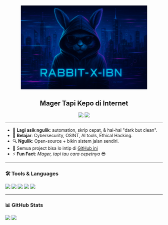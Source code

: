 <p align="center">
  <img src="https://github.com/x-ibn/x-ibn/blob/main/Rabbit-x-Ibn.png" width="80%" alt="xibn banner"/>
</p>

<h2 align="center">Mager Tapi Kepo di Internet</h2>

<p align="center">
  <a href="#"><img src="https://img.shields.io/badge/Telegram-kingalkhattab-blue?logo=telegram" /></a>
  <img src="https://img.shields.io/badge/Status-Mager Produktif-brightgreen" />
</p>

---

- 🧠 **Lagi asik ngulik**: automation, skrip cepat, & hal-hal "dark but clean".
- 🥂 **Belajar**: Cybersecurity, OSINT, AI tools, Ethical Hacking.
- 🔍 **Ngulik**: Open-source + bikin sistem jalan sendiri.
- 🪪 Semua project bisa lo intip di [GitHub ini](https://github.com/xibn)
- ⚡ **Fun Fact**: _Mager, tapi tau cara cepetnya_ 😎

---

### 🛠️ Tools & Languages

<p align="left">
  <img src="https://cdn.jsdelivr.net/gh/devicons/devicon/icons/python/python-original.svg" width="30"/>
  <img src="https://cdn.jsdelivr.net/gh/devicons/devicon/icons/bash/bash-original.svg" width="30"/>
  <img src="https://cdn.jsdelivr.net/gh/devicons/devicon/icons/linux/linux-original.svg" width="30"/>
  <img src="https://cdn.jsdelivr.net/gh/devicons/devicon/icons/vscode/vscode-original.svg" width="30"/>
  <img src="https://cdn.jsdelivr.net/gh/devicons/devicon/icons/github/github-original.svg" width="30"/>
</p>

---

### 📊 GitHub Stats

<p align="left">
  <img src="https://github-readme-stats.vercel.app/api?username=xibn&show_icons=true&theme=tokyonight&hide=prs&count_private=true" height="165" />
  <img src="https://github-readme-streak-stats.herokuapp.com/?user=xibn&theme=tokyonight" height="165"/>
</p>
